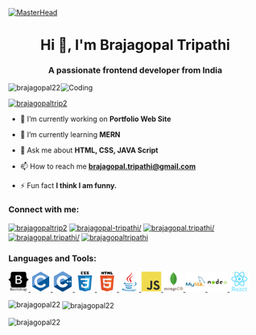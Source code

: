[![MasterHead](https://i.pinimg.com/originals/e0/58/ee/e058eecc0652ff38a4e7062cfcf08c9d.gif)](https://brajagopal22.io)

<h1 align="center">Hi 👋, I'm Brajagopal Tripathi</h1>
<h3 align="center">A passionate frontend developer from India</h3>
<img align="right" alt="Coding" width="400" src="https://www.eklavvya.com/wp-content/uploads/2022/04/animation_500_l2erhlca-1.gif">

<p align="left"> <img src="https://komarev.com/ghpvc/?username=brajagopal22&label=Profile%20views&color=0e75b6&style=flat" alt="brajagopal22" /> </p>

<p align="left"> <a href="https://twitter.com/brajagopaltrip2" target="blank"><img src="https://img.shields.io/twitter/follow/brajagopaltrip2?logo=twitter&style=for-the-badge" alt="brajagopaltrip2" /></a> </p>

- 🔭 I’m currently working on **Portfolio Web Site**

- 🌱 I’m currently learning **MERN**

- 💬 Ask me about **HTML, CSS, JAVA Script**

- 📫 How to reach me **brajagopal.tripathi@gmail.com**

- ⚡ Fun fact **I think I am funny.**

<h3 align="left">Connect with me:</h3>
<p align="left">
<a href="https://twitter.com/brajagopaltrip2" target="blank"><img align="center" src="https://raw.githubusercontent.com/rahuldkjain/github-profile-readme-generator/master/src/images/icons/Social/twitter.svg" alt="brajagopaltrip2" height="30" width="40" /></a>
<a href="https://linkedin.com/in/brajagopal-tripathi/" target="blank"><img align="center" src="https://raw.githubusercontent.com/rahuldkjain/github-profile-readme-generator/master/src/images/icons/Social/linked-in-alt.svg" alt="brajagopal-tripathi/" height="30" width="40" /></a>
<a href="https://fb.com/brajagopal.tripathi/" target="blank"><img align="center" src="https://raw.githubusercontent.com/rahuldkjain/github-profile-readme-generator/master/src/images/icons/Social/facebook.svg" alt="brajagopal.tripathi/" height="30" width="40" /></a>
<a href="https://instagram.com/brajagopal.tripathi/" target="blank"><img align="center" src="https://raw.githubusercontent.com/rahuldkjain/github-profile-readme-generator/master/src/images/icons/Social/instagram.svg" alt="brajagopal.tripathi/" height="30" width="40" /></a>
<a href="https://auth.geeksforgeeks.org/user/brajagopaltripathi" target="blank"><img align="center" src="https://raw.githubusercontent.com/rahuldkjain/github-profile-readme-generator/master/src/images/icons/Social/geeks-for-geeks.svg" alt="brajagopaltripathi" height="30" width="40" /></a>
</p>

<h3 align="left">Languages and Tools:</h3>
<p align="left"> <a href="https://getbootstrap.com" target="_blank" rel="noreferrer"> <img src="https://raw.githubusercontent.com/devicons/devicon/master/icons/bootstrap/bootstrap-plain-wordmark.svg" alt="bootstrap" width="40" height="40"/> </a> <a href="https://www.cprogramming.com/" target="_blank" rel="noreferrer"> <img src="https://raw.githubusercontent.com/devicons/devicon/master/icons/c/c-original.svg" alt="c" width="40" height="40"/> </a> <a href="https://www.w3schools.com/cpp/" target="_blank" rel="noreferrer"> <img src="https://raw.githubusercontent.com/devicons/devicon/master/icons/cplusplus/cplusplus-original.svg" alt="cplusplus" width="40" height="40"/> </a> <a href="https://www.w3schools.com/css/" target="_blank" rel="noreferrer"> <img src="https://raw.githubusercontent.com/devicons/devicon/master/icons/css3/css3-original-wordmark.svg" alt="css3" width="40" height="40"/> </a> <a href="https://www.w3.org/html/" target="_blank" rel="noreferrer"> <img src="https://raw.githubusercontent.com/devicons/devicon/master/icons/html5/html5-original-wordmark.svg" alt="html5" width="40" height="40"/> </a> <a href="https://www.java.com" target="_blank" rel="noreferrer"> <img src="https://raw.githubusercontent.com/devicons/devicon/master/icons/java/java-original.svg" alt="java" width="40" height="40"/> </a> <a href="https://developer.mozilla.org/en-US/docs/Web/JavaScript" target="_blank" rel="noreferrer"> <img src="https://raw.githubusercontent.com/devicons/devicon/master/icons/javascript/javascript-original.svg" alt="javascript" width="40" height="40"/> </a> <a href="https://www.mongodb.com/" target="_blank" rel="noreferrer"> <img src="https://raw.githubusercontent.com/devicons/devicon/master/icons/mongodb/mongodb-original-wordmark.svg" alt="mongodb" width="40" height="40"/> </a> <a href="https://www.mysql.com/" target="_blank" rel="noreferrer"> <img src="https://raw.githubusercontent.com/devicons/devicon/master/icons/mysql/mysql-original-wordmark.svg" alt="mysql" width="40" height="40"/> </a> <a href="https://nodejs.org" target="_blank" rel="noreferrer"> <img src="https://raw.githubusercontent.com/devicons/devicon/master/icons/nodejs/nodejs-original-wordmark.svg" alt="nodejs" width="40" height="40"/> </a> <a href="https://reactjs.org/" target="_blank" rel="noreferrer"> <img src="https://raw.githubusercontent.com/devicons/devicon/master/icons/react/react-original-wordmark.svg" alt="react" width="40" height="40"/> </a> </p>

<p><img align="left" src="https://github-readme-stats.vercel.app/api/top-langs?username=brajagopal22&show_icons=true&locale=en&layout=compact" alt="brajagopal22" /></p>

<p>&nbsp;<img align="center" src="https://github-readme-stats.vercel.app/api?username=brajagopal22&show_icons=true&locale=en" alt="brajagopal22" /></p>

<p><img align="center" src="https://github-readme-streak-stats.herokuapp.com/?user=brajagopal22&" alt="brajagopal22" /></p>
